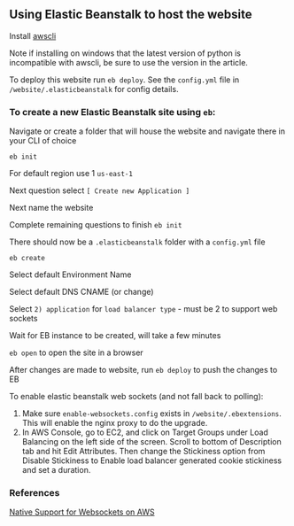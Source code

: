 ## Using Elastic Beanstalk to host the website

Install [awscli](http://docs.aws.amazon.com/cli/latest/userguide/installing.html)

Note if installing on windows that the latest version of python is incompatible with awscli, be sure to use the version in the article.

To deploy this website run `eb deploy`. See the `config.yml` file in `/website/.elasticbeanstalk` for config details.

### To create a new Elastic Beanstalk site using `eb`:

Navigate or create a folder that will house the website and navigate there in your CLI of choice

`eb init`

For default region use 1 `us-east-1`

Next question select `[ Create new Application ]`

Next name the website

Complete remaining questions to finish `eb init`

There should now be a `.elasticbeanstalk` folder with a `config.yml` file

`eb create`

Select default Environment Name

Select default DNS CNAME (or change)

Select `2) application` for `load balancer type` - must be 2 to support web sockets

Wait for EB instance to be created, will take a few minutes

`eb open` to open the site in a browser

After changes are made to website, run `eb deploy` to push the changes to EB

To enable elastic beanstalk web sockets (and not fall back to polling): 

1. Make sure `enable-websockets.config` exists in `/website/.ebextensions`. This will enable the nginx proxy to do the upgrade.
2. In AWS Console, go to EC2, and click on Target Groups under Load Balancing on the left side of the screen. Scroll to bottom of Description tab and hit Edit Attributes. Then change the Stickiness option from Disable Stickiness to Enable load balancer generated cookie stickiness and set a duration.

### References
[Native Support for Websockets on AWS](https://mixmax.com/blog/deploying-meteor-to-elastic-beanstalk-1)




